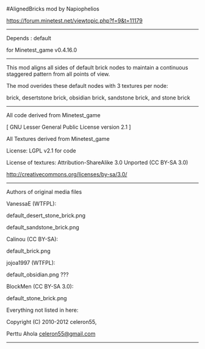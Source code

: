 #AlignedBricks mod
by Napiophelios

https://forum.minetest.net/viewtopic.php?f=9&t=11179

--------------------------------------

Depends : default

for Minetest_game v0.4.16.0

--------------------------------------

This mod aligns all sides of default brick nodes to maintain a continuous staggered pattern from all points of view.

The mod overides these default nodes with 3 textures per node:

brick, desertstone brick, obsidian brick, sandstone brick, and stone brick

--------------------------------------

All code derived from Minetest_game

[ GNU Lesser General Public License version 2.1 ]

All Textures derived from Minetest_game

License: LGPL v2.1 for code

License of textures:
Attribution-ShareAlike 3.0 Unported (CC BY-SA 3.0)

http://creativecommons.org/licenses/by-sa/3.0/

-----------------------

Authors of original media files


VanessaE (WTFPL):

default_desert_stone_brick.png

default_sandstone_brick.png

Calinou (CC BY-SA):

default_brick.png

jojoa1997 (WTFPL):

default_obsidian.png ???

BlockMen (CC BY-SA 3.0):

default_stone_brick.png

Everything not listed in here:

Copyright (C) 2010-2012 celeron55,

Perttu Ahola <celeron55@gmail.com>

-----------------------
